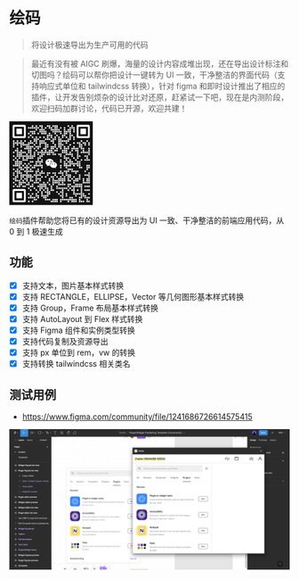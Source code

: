# 绘码

> 将设计极速导出为生产可用的代码

> 最近有没有被 AIGC 刷爆，海量的设计内容成堆出现，还在导出设计标注和切图吗？绘码可以帮你把设计一键转为 UI 一致，干净整洁的界面代码（支持响应式单位和 tailwindcss 转换），针对 figma 和即时设计推出了相应的插件，让开发告别烦杂的设计比对还原，赶紧试一下吧，现在是内测阶段，欢迎扫码加群讨论，代码已开源，欢迎共建！

<img src="qr-code.png" width="150" height="150">

`绘码`插件帮助您将已有的设计资源导出为 UI 一致、干净整洁的前端应用代码，从 0 到 1 极速生成

## 功能

-  [x] 支持文本，图片基本样式转换
-  [x] 支持 RECTANGLE，ELLIPSE，Vector 等几何图形基本样式转换
-  [x] 支持 Group，Frame 布局基本样式转换
-  [x] 支持 AutoLayout 到 Flex 样式转换
-  [x] 支持 Figma 组件和实例类型转换
-  [x] 支持代码复制及资源导出
-  [x] 支持 px 单位到 rem，vw 的转换
-  [x] 支持转换 tailwindcss 相关类名

## 测试用例

-  https://www.figma.com/community/file/1241686726614575415

![](cover.jpg)
